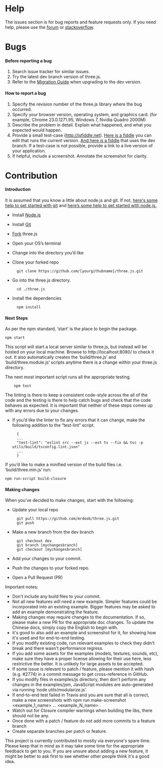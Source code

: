 
# Help
The issues section is for bug reports and feature requests only. If you need help, please use the [forum](http://discourse.threejs.org/) or [stackoverflow](http://stackoverflow.com/questions/tagged/three.js).

# Bugs
#### Before reporting a bug

1. Search issue tracker for similar issues.
2. Try the latest dev branch version of three.js.
3. Refer to the [Migration Guide](https://github.com/mrdoob/three.js/wiki/Migration) when upgrading to the dev version.

#### How to report a bug

1. Specify the revision number of the three.js library where the bug occurred.
2. Specify your browser version, operating system, and graphics card. (for example, Chrome 23.0.1271.95, Windows 7, Nvidia Quadro 2000M)
3. Describe the problem in detail. Explain what happened, and what you expected would happen.
4. Provide a small test-case (http://jsfiddle.net). [Here is a fiddle](https://jsfiddle.net/3foLr7sn/) you can edit that runs the current version. [And here is a fiddle](https://jsfiddle.net/qgu17w5o/) that uses the dev branch. If a test-case is not possible, provide a link to a live version of your application.
5. If helpful, include a screenshot. Annotate the screenshot for clarity.

# Contribution
#### Introduction

It is assumed that you know a little about node.js and git. If not, [here's some help to get started
with git](https://help.github.com/en/github/using-git) and [here’s some help to get started with node.js.](https://nodejs.org/en/docs/guides/getting-started-guide/)

* Install [Node.js](https://nodejs.org/)
* Install [Git](https://git-scm.com/)
* [Fork](https://help.github.com/en/github/getting-started-with-github/fork-a-repo) three.js 
* Open your OS’s terminal
* Change into the directory you’d like
* Clone your forked repo

        git clone https://github.com/[yourgithubname]/three.js.git
* Go into the three.js directory.
        
        cd ./three.js
* Install the dependencies

        npm install

#### Next Steps

As per the npm standard, ‘start’ is the place to begin the package.

    npm start

This script will start a local server similar to three.js, but instead will be hosted on your local
machine. Browse to http://localhost:8080/ to check it out. It also automatically creates the
‘build/three.js’ and ‘build/three.module.js’ scripts anytime there is a change within your three.js
directory.

The next most important script runs all the appropriate testing.
        
        npm test

The linting is there to keep a consistent code-style across the all of the code and the testing is
there to help catch bugs and check that the code behaves as expected. It is important that
neither of these steps comes up with any errors due to your changes.
* If you’d like the linter to fix any errors that it can change, make the following addition to the “test-lint” script.
        
        {
        ...
        "test-lint": "eslint src --ext js --ext ts --fix && tsc -p utils/build/tsconfig.lint.json"
        ...
        }

If you’d like to make a minified version of the build files i.e. ‘build/three.min.js’ run:
        
    npm run-script build-closure

#### Making changes

When you’ve decided to make changes, start with the following:
* Update your local repo
        
        git pull https://github.com/mrdoob/three.js.git
        git push
* Make a new branch from the dev branch
        
        git checkout dev
        git branch [mychangesbranch]
        git checkout [mychangesbranch]
* Add your changes to your commit.
* Push the changes to your forked repo.
* Open a Pull Request (PR)

Important notes:
* Don't include any build files to your commit.
* Not all new features will need a new example. Simpler features could be incorporated into an existing example. Bigger features may be asked to add an example demonstrating the feature.
* Making changes may require changes to the documentation. If so, please make a new PR for the appropriate doc changes. To update the Chinese docs, simply copy the English to begin with.
* it's good to also add an example and screenshot for it, for showing how it's used and for end-to-end testing.
* If you modify existing code, run relevant examples to check they didn't break and there wasn't performance regress.
* If you add some assets for the examples (models, textures, sounds, etc), make sure they have a proper license allowing for their use here, less restrictive the better. It is unlikely for large assets to be accepted.
* If some issue is relevant to patch / feature, please mention it with hash (e.g. #2774) in a commit message to get cross-reference in GitHub.
* If you modify files in examples/js directory, then don't perform any changes in the examples/jsm, JavaScript modules are auto-generated via running ‘node utils/modularize.js’.
* If end-to-end test failed in Travis and you are sure that all is correct, make a new screenshots with npm run make-screenshot <example_1_name> ... <example_N_name> .
* Watch out for Closure compiler warnings when building the libs, there should not be any.
* Once done with a patch / feature do not add more commits to a feature branch
* Create separate branches per patch or feature.

This project is currently contributed to mostly via everyone's spare time. Please keep that in mind as it may take some time for the appropriate feedback to get to you. If you are unsure about adding a new feature, it might be better to ask first to see whether other people think it's a good idea.